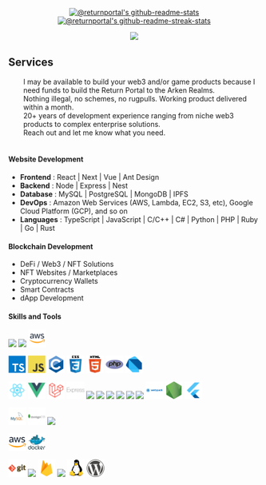 <p align="center">
  <a href="https://github.com/returnportal?tab=repositories">
    <img src="https://github-readme-stats-one-bice.vercel.app/api?username=returnportal&theme=github_dark&show_icons=true&count_private=true&hide_border=true&role=OWNER,ORGANIZATION_MEMBER"  width="48%" alt="@returnportal's github-readme-stats"/>
  </a>
  <a href="https://github.com/returnportal?tab=stars">
    <img src="https://github-readme-streak-stats.herokuapp.com?user=returnportal&theme=github_dark&hide_border=true&date_format=M%20j%5B%2C%20Y%5D"  width="48%" alt="@returnportal's github-readme-streak-stats"/>
  </a>
</p>
<p align="center">
    <img src="https://github-profile-trophy.vercel.app/?username=returnportal&row=1&column=7&theme=gitdimmed&margin-w=15&margin-h=15&rank=-C,-?&no-bg=true&no-frame=true" />
</p>

## Services

<p style = "margin-left: 30px">
I may be available to build your web3 and/or game products because I need funds to build the Return Portal to the Arken Realms.<br>
Nothing illegal, no schemes, no rugpulls. Working product delivered within a month.<br>
20+ years of development experience ranging from niche web3 products to complex enterprise solutions.<br>
Reach out and let me know what you need.<br><br>
</p>

#### Website Development
- <b>Frontend</b> :  React | Next | Vue | Ant Design
- <b>Backend</b> : Node | Express | Nest
- <b>Database</b> : MySQL | PostgreSQL | MongoDB | IPFS
- <b>DevOps</b> : Amazon Web Services (AWS, Lambda, EC2, S3, etc), Google Cloud Platform (GCP), and so on
- <b>Languages</b> : TypeScript | JavaScript | C/C++ | C# | Python | PHP | Ruby | Go | Rust

#### Blockchain Development
- DeFi / Web3 / NFT Solutions <br>
- NFT Websites / Marketplaces <br>
- Cryptocurrency Wallets <br>
- Smart Contracts <br>
- dApp Development <br>

#### Skills and Tools

<!-- Apps/Programs -->
<code><img height="35" src="https://www.vectorlogo.zone/logos/adobe_illustrator/adobe_illustrator-icon.svg"></code>
<code><img height="35" src="https://www.vectorlogo.zone/logos/getpostman/getpostman-icon.svg"></code>
<code><img height="35" src="https://raw.githubusercontent.com/github/explore/80688e429a7d4ef2fca1e82350fe8e3517d3494d/topics/aws/aws.png"></code>
<!-- Programming Languages -->
<code><img height="35" src="https://raw.githubusercontent.com/devicons/devicon/master/icons/typescript/typescript-original.svg"></code>
<code><img height="35" src="https://raw.githubusercontent.com/github/explore/80688e429a7d4ef2fca1e82350fe8e3517d3494d/topics/javascript/javascript.png"></code>
<code><img height="35" src="https://raw.githubusercontent.com/devicons/devicon/master/icons/c/c-original.svg"></code>
<code><img height="35" src="https://raw.githubusercontent.com/devicons/devicon/master/icons/css3/css3-original-wordmark.svg"></code>
<code><img height="35" src="https://raw.githubusercontent.com/devicons/devicon/master/icons/html5/html5-original-wordmark.svg"></code>
<code><img height="35" src="https://raw.githubusercontent.com/github/explore/80688e429a7d4ef2fca1e82350fe8e3517d3494d/topics/php/php.png"></code>
<code><img height="35" src="https://raw.githubusercontent.com/github/explore/80688e429a7d4ef2fca1e82350fe8e3517d3494d/topics/dart/dart.png"></code>
<!-- Frameworks/Libraries -->
<code><img height="35" src="https://raw.githubusercontent.com/github/explore/80688e429a7d4ef2fca1e82350fe8e3517d3494d/topics/react/react.png"></code>
<code><img height="35" src="https://raw.githubusercontent.com/github/explore/80688e429a7d4ef2fca1e82350fe8e3517d3494d/topics/vue/vue.png"></code>
<code><img height="35" src="https://raw.githubusercontent.com/github/explore/80688e429a7d4ef2fca1e82350fe8e3517d3494d/topics/laravel/laravel.png"></code>
<code><img height="35" src="https://raw.githubusercontent.com/github/explore/80688e429a7d4ef2fca1e82350fe8e3517d3494d/topics/express/express.png"></code>
<code><img height="35" src="https://cdn.worldvectorlogo.com/logos/django.svg"></code>
<code><img height="35" src="https://www.vectorlogo.zone/logos/pocoo_flask/pocoo_flask-icon.svg"></code>
<code><img height="35" src="https://www.vectorlogo.zone/logos/jestjsio/jestjsio-icon.svg"></code>
<code><img height="35" src="https://www.vectorlogo.zone/logos/mochajs/mochajs-icon.svg"></code>
<code><img height="35" src="https://www.vectorlogo.zone/logos/nextjs/nextjs-icon.svg"></code>
<code><img height="35" src="https://www.vectorlogo.zone/logos/tailwindcss/tailwindcss-icon.svg"></code>
<code><img height="35" src="https://raw.githubusercontent.com/devicons/devicon/d00d0969292a6569d45b06d3f350f463a0107b0d/icons/webpack/webpack-original-wordmark.svg"></code>
<code><img height="35" src="https://raw.githubusercontent.com/github/explore/80688e429a7d4ef2fca1e82350fe8e3517d3494d/topics/nodejs/nodejs.png"></code>
<code><img height="35" src="https://raw.githubusercontent.com/github/explore/80688e429a7d4ef2fca1e82350fe8e3517d3494d/topics/flutter/flutter.png"></code>
<!-- Databases -->
<code><img height="35" src="https://raw.githubusercontent.com/github/explore/80688e429a7d4ef2fca1e82350fe8e3517d3494d/topics/mysql/mysql.png"></code>
<code><img height="35" src="https://raw.githubusercontent.com/github/explore/80688e429a7d4ef2fca1e82350fe8e3517d3494d/topics/mongodb/mongodb.png"></code>
<code><img height="35" src="https://www.vectorlogo.zone/logos/postgresql/postgresql-icon.svg"></code>
<!-- Cloud/Devops -->
<code><img height="35" src="https://raw.githubusercontent.com/devicons/devicon/master/icons/amazonwebservices/amazonwebservices-original-wordmark.svg"></code>
<code><img height="35" src="https://raw.githubusercontent.com/devicons/devicon/master/icons/docker/docker-original-wordmark.svg"></code>
<!-- Other -->
<code><img height="35" src="https://raw.githubusercontent.com/github/explore/80688e429a7d4ef2fca1e82350fe8e3517d3494d/topics/git/git.png"></code>
<code><img height="35" src="https://www.vectorlogo.zone/logos/git-scm/git-scm-icon.svg"></code>
<code><img height="35" src="https://raw.githubusercontent.com/github/explore/80688e429a7d4ef2fca1e82350fe8e3517d3494d/topics/firebase/firebase.png"></code>
<code><img height="35" src="https://www.vectorlogo.zone/logos/firebase/firebase-icon.svg"></code>
<code><img height="35" src="https://raw.githubusercontent.com/devicons/devicon/master/icons/linux/linux-original.svg"></code>
<code><img height="35" src="https://raw.githubusercontent.com/github/explore/80688e429a7d4ef2fca1e82350fe8e3517d3494d/topics/wordpress/wordpress.png"></code>
